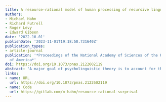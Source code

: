 ```yaml
---
title: A resource-rational model of human processing of recursive linguistic structure
authors:
- Michael Hahn
- Richard Futrell
- Roger Levy
- Edward Gibson
date: '2022-10-01'
publishDate: '2023-11-01T19:18:58.731640Z'
publication_types:
- article-journal
publication: '*Proceedings of the National Academy of Sciences of the United States
  of America*'
doi: https://doi.org/10.1073/pnas.2122602119
abstract: 'A major goal of psycholinguistic theory is to account for the cognitive constraints limiting the speed and ease of language comprehension and production. Wide-ranging evidence demonstrates a key role for linguistic expectations: A word’s predictability, as measured by the information-theoretic quantity of surprisal, is a major determinant of processing difficulty. But surprisal, under standard theories, fails to predict the difficulty profile of an important class of linguistic patterns: the nested hierarchical structures made possible by recursion in human language. These nested structures are better accounted for by psycholinguistic theories of constrained working memory capacity. However, progress on theory unifying expectation-based and memory-based accounts has been limited. Here we present a unified theory of a rational trade-off between precision of memory representations with ease of prediction, a scaled-up computational implementation using contemporary machine learning methods, and experimental evidence in support of the theory’s distinctive predictions. We show that the theory makes nuanced and distinctive predictions for difficulty patterns in nested recursive structures predicted by neither expectation-based nor memory-based theories alone. These predictions are confirmed 1) in two language comprehension experiments in English, and 2) in sentence completions in English, Spanish, and German. More generally, our framework offers computationally explicit theory and methods for understanding how memory constraints and prediction interact in human language comprehension and production.'
links:
- name: URL
  url: https://doi.org/10.1073/pnas.2122602119
- name: Code
  url: https://gitlab.com/m-hahn/resource-rational-surprisal
---
```

